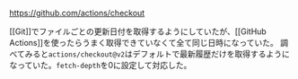 https://github.com/actions/checkout

[[Git]]でファイルごとの更新日付を取得するようにしていたが、[[GitHub Actions]]を使ったらうまく取得できていなくて全て同じ日時になっていた。
調べてみると`actions/checkout@v2`はデフォルトで最新履歴だけを取得するようになっていた。`fetch-depth`を0に設定して対応した。
